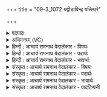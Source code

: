 +++
title = "09-3_1072 यद्वीडाविन्द्र यत्स्थिरे"

+++
<details><summary>पदपाठः</summary>

यत्। वी꣣डौ꣢। इ꣣न्द्र। य꣢त्। स्थि꣣रे꣢। यत्। प꣡र्शा꣢꣯ने। प꣡रा꣢꣯भृतम्। प꣡रा꣢꣯। भृ꣣तम्। व꣡सु꣢꣯। स्पा꣣र्ह꣢म्। तत्। आ। भ꣣र। १०७२।
</details>

<details><summary>अधिमन्त्रम् (VC)</summary>

- इन्द्रः
- त्रिशोकः काण्वः
- गायत्री
- षड्जः
</details>

<details><summary>हिन्दी : आचार्य रामनाथ वेदालंकार - विषयः</summary>

तृतीय ऋचा पूर्वार्चिक में २०७ क्रमाङ्क पर परमात्मा,राजा और आचार्य को सम्बोधित की जा चुकी है। यहाँ अपने अन्तरात्मा को सम्बोधित कर रहे हैं।
</details>

<details><summary>हिन्दी : आचार्य रामनाथ वेदालंकार - पदार्थः</summary>

पदार्थान्वय -  हे (इन्द्र) मेरे वीर अन्तरात्मन् ! (यत्) जो धन (वीडौ) दृढ़ मनुष्य में, (यत्) जो धन (स्थिरे) अविचल मनुष्य में, (यत्) जो धन (पर्शाने) बादल के समान सींचनेवाले दानशील मनुष्य में (पराभृतम्) दूर देश से भी ले आया जाता है, (तत्) वह (स्पार्हम्) चाहने योग्य (वसु) आध्यात्मिक तथा भौतिक धन (आ भर) तू अपने पास ला,प्राप्त कर ॥३॥
</details>

<details><summary>हिन्दी : आचार्य रामनाथ वेदालंकार - भावार्थः</summary>

भावार्थ -  संसार में दृढ़ स्वभाववाले,सैकड़ों विघ्नों से भी विचलित न किये जानेवाले परोपकारी जन अपने पराक्रम से जिस ऐश्वर्य को प्राप्त कर लेते हैं,उसे मैं क्यों नहीं पा सकता। हे मेरे अन्तरात्मन् ! तू भी दृढ़,अविचल और बरसानेवाला होकर सब प्रकार का धन सञ्चित कर ॥३॥
</details>

<details><summary>संस्कृत : आचार्य रामनाथ वेदालंकार - विषयः</summary>

तृतीय ऋक् पूर्वार्चिके २०७ क्रमाङ्के परमात्मानं राजानमाचार्यं च सम्बोधिता। अत्र स्वान्तरात्मानं सम्बोधयति।
</details>

<details><summary>संस्कृत : आचार्य रामनाथ वेदालंकार - पदार्थः</summary>

पदार्थान्वय -  हे (इन्द्र) वीर मदीय अन्तरात्मन् ! (यत्) यद् वसु धनम् (वीडौ) दृढे मनुष्ये, (यत्) यद् वसु धनम् (स्थिरे) अविचले मनुष्ये, (यत्) यद् वसु धनम् (पर्शाने) मेघवत् सेचके दानशीले मनुष्ये।[पर्शान इति मेघनाम। निघं० १।१०।] (पराभृतम्) दूरदेशादपि हृतम् आनीतं भवति, (तत् स्पार्हम्) स्पृहणीयम् (वसु) आध्यात्मिकं भौतिकं च धनम् (आ भर) त्वम् उपलभस्व ॥३॥
</details>

<details><summary>संस्कृत : आचार्य रामनाथ वेदालंकार - भावार्थः</summary>

भावार्थ -  जगति दृढस्वभावा विघ्नशतैरप्यविचाल्यमानाः परोपकारिणो जनाः स्वपराक्रमेण यदैश्वर्यं प्राप्नुवन्ति तदहं कुतो न प्राप्तुं शक्नोमि। हे मदीय अन्तरात्मन् ! त्वमपि दृढोऽविचलो वर्षकश्च भूत्वा सर्वविधमपि धनं संचिनु ॥३॥
</details>

<details><summary>संस्कृत : आचार्य रामनाथ वेदालंकार - पादटिप्पनी</summary>

टिप्पनी -   १. ऋ० ८।४५।४१,अथ० २०।४३।२,साम० २०७।
</details>